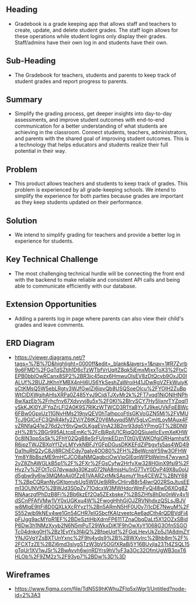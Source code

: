 ## Heading
- Gradebook is a grade keeping app that allows staff and teachers to create, update, and delete student grades. The staff login allows for these operations while student logins only display their grades. Staff/admins have their own log in and students have their own.

## Sub-Heading
- The Gradebook for teachers, students and parents to keep track of student grades and report progress to parents.
## Summary
- Simplify the grading process, get deeper insights into day-to-day assessments, and improve student outcomes with end-to-end communication for a better understanding of what students are achieving in the classroom. Connect students, teachers, administrators, and parents with the shared goal of improving student outcomes. This is a technology that helps educators and students realize their full potential in their way.

## Problem
- This product allows teachers and students to keep track of grades. This problem is experienced by all grade-keeping schools. We intend to simplify the experience for both parties because grades are important as they keep students updated on their performance. 
## Solution
- We intend to simplify grading for teachers and provide a better log in experience for students. 
## Key Technical Challenge
- The most challenging technical hurdle will be connecting the front end with the backend to make reliable and consistent API calls and being able to communicate efficiently with our database.
## Extension Opportunities
- Adding a parents log in page where parents can also view their child's grades and leave comments.
## ERD Diagram
- https://viewer.diagrams.net/?tags=%7B%7D&highlight=0000ff&edit=_blank&layers=1&nav=1#R7Zvrb9o6FMD%2FGqTdSZtih1D6cTzWTbfVrUqltZ8qk5jEmxMjxxToX3%2FtxCEPB0bblOwRCanx8SP2%2BR3jc45pzx6HmwuOlsEV8zDtQcvb9OxJD0IALUf%2BUZJtKhnYMBX4nHi6US6YkSeshZaWroiH41JDwRgVZFkWuiyKsCtKMsQ5W5ebLRgtv3WJfGwIZi6ipvQb8USQSoeOlcu%2FYOIH2ZuBpWtClDXWgjhAHlsXRPa0Z485YyJ9CjdjTJXyMr2k%2FT7vqd1NjONIHNPh8wXazEb%2Frhcfnv67Xdyvvj8u5x%2F0KI%2BIrvSCY7Hy5IixnrTYZpqI1ySkKJKl0YJFYqZrLFl2A0K9S7RlKzWTWCD3R1YaBYyTJ9keUVkFpEBWc6FBw0GpxUz11GNyHMs219nyQEV0hTalhpcoFtlsGKVoGZN5Mj%2FVMUTcJ9GICcFC3QhR4kfy2ZVjYZ6tKZ0V6Muyqd5MV5gLvCmItLovMAux4FvZRNfaQ41e276d2cY6tyQw0LKgaEVnA23B2nr93dg5YPmgGT%2BDN9zH%2B%2BGr995ALtcpEmKc%2FcBjRplU1CRiqQ0QSiuieIlcEvmXeKHW0c8lN3ppSsSk%2FhY02QgB8eSrFUImkEDznT0tGVEWKOfgjORHamhsfXR6jpzTWJZBXpYf1ZyLMYvkNBFJYGFpDGusDKKEFdZiPbgvfs5as4WD49Da1huRtQ2yC8Jj8RChECdy7gaIv4OO80%2FH%2BeWcnbY59w3OFHWYm8Y8bBszME9mHCJCO8aNMQagbciOwVipGlEqnWlPbWelm47wywn32yZ8ZhAWGLkB5p1%2F%2FXr%2FGsCyfw2HrfvXw328H0jnX9fsi9%2FHvz7v%2FOtTcG7dvwadg30Kzq072NA8mjsHu1nG7TvY0DyP49X8u0oUd5gbw9y6lw3MQMoAij0fZz61VAAR2xtMkSAsmuY1hs4CEWZ%2BNY68T%2BpCQRanNyGKtpmvbUg5W0Ue9jRRvCHirvB8r54lwrQ02RSqJtusEEm13OUNVfG%2BWJd3S0pZv71OdcxW3MWHdorWmFyQj48wD6XOg8ZRNAarzgfPhDzB8Fi%2Bb6kzEf2Oa5ZExbske7%2BSZHfs8hDp0nWv4v1IdSCnPFAfVMw1VY0xUGKxu4W%2FwogHhhGjOJZRVNhdxzQSLsJBJVw8MlqE9ltFi8D0QXLkXcRYvz1%2Bn5ARmN5HF0U0y7j1cDE7NwuM%2FS552wjb9kNEy4we1Gn54CHR7eIGSbcfKAIzveetcAe6adCth4rQDBVdFi4pFjJgg9acMYpR1EF%2BDeSztiHbXdrnFP611TZnaObqDaLt5X12OZxSBidP6Dw3h1NMzXyyb2N6N5mPuT29WkxDiK1F9hOwXyY1068G3Ofn5SGOTc04dnkg0H%2Bz1EytYs3f4iQ%2BfpeUqf%2FGqLHevUkZp5J1A8dmZYYNJGVqYZsBXTUnYxnc%2F9hj4yds9%2B%2BWXyIrc%2Bhb8m%2F%2FCXTzZE%2BZi6md3slvgSTzW3bV5OGfXRaBj5Y16BUvjIa23Tt4ZSQL15gTqUr1XV1wJSr%2BwAvvh6wjnRDYrs9hV1yF3a3Oc32OfmUgWB3oxT6HLOb%2F9ZM2z%2F93yp7%2BDw%3D%3D
## Wireframes
- https://www.figma.com/file/TdN5S9hKWhuZFIq5xiWgr1/Untitled?node-id=2%3A3